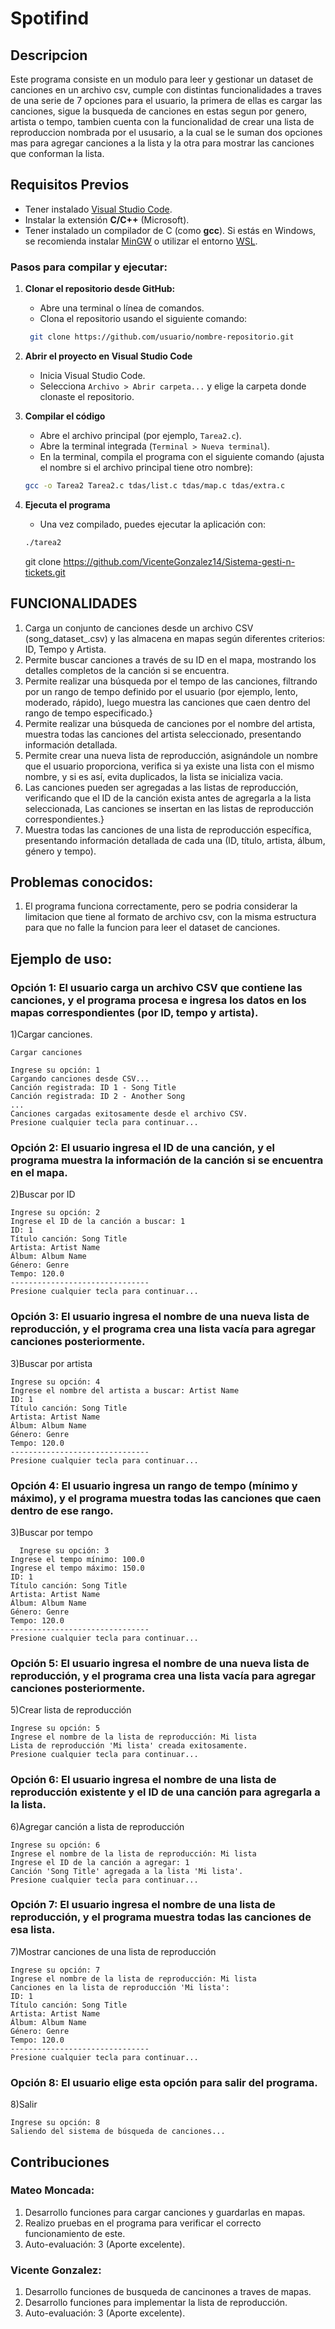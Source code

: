 # Spotifind
## Descripcion
Este programa consiste en un modulo para leer y gestionar un dataset de canciones en un archivo csv, cumple con distintas funcionalidades a traves de una serie de 7 opciones para el usuario, la primera de ellas es cargar las canciones, sigue  la busqueda de canciones en estas segun por genero, artista o tempo, tambien cuenta con la funcionalidad de crear una lista de reproduccion nombrada por el ususario, a la cual se le suman dos opciones mas para agregar canciones a la lista y la otra para mostrar las canciones que conforman la lista. 

## Requisitos Previos
- Tener instalado [Visual Studio Code](https://code.visualstudio.com/).
- Instalar la extensión **C/C++** (Microsoft).
- Tener instalado un compilador de C (como **gcc**). Si estás en Windows, se recomienda instalar [MinGW](https://www.mingw-w64.org/) o utilizar el entorno [WSL](https://learn.microsoft.com/en-us/windows/wsl/).

### Pasos para compilar y ejecutar:

1. **Clonar el repositorio desde GitHub:**
    - Abre una terminal o línea de comandos.
    - Clona el repositorio usando el siguiente comando:
   ```bash
    git clone https://github.com/usuario/nombre-repositorio.git
   ```

2. **Abrir el proyecto en Visual Studio Code**
    - Inicia Visual Studio Code.
    - Selecciona `Archivo > Abrir carpeta...` y elige la carpeta donde clonaste el repositorio.

3. **Compilar el código**
    - Abre el archivo principal (por ejemplo, `Tarea2.c`).
    - Abre la terminal integrada (`Terminal > Nueva terminal`).
    - En la terminal, compila el programa con el siguiente comando (ajusta el nombre si el archivo principal tiene otro nombre):
    
    ```bash
    gcc -o Tarea2 Tarea2.c tdas/list.c tdas/map.c tdas/extra.c
    ```

4. **Ejecuta el programa**
    - Una vez compilado, puedes ejecutar la aplicación con:
    
    ```bash
    ./tarea2
    ```

   git clone https://github.com/VicenteGonzalez14/Sistema-gesti-n-tickets.git

## FUNCIONALIDADES
1. Carga un conjunto de canciones desde un archivo CSV (song_dataset_.csv) y las almacena en mapas según diferentes criterios: ID, Tempo y Artista.
2. Permite buscar canciones a través de su ID en el mapa, mostrando los detalles completos de la canción si se encuentra.
3. Permite realizar una búsqueda por el tempo de las canciones, filtrando por un rango de tempo definido por el usuario (por ejemplo, lento, moderado, rápido), luego muestra las canciones que caen dentro del rango de tempo especificado.}
4. Permite realizar una búsqueda de canciones por el nombre del artista, muestra todas las canciones del artista seleccionado, presentando información detallada.
5. Permite crear una nueva lista de reproducción, asignándole un nombre que el usuario proporciona, verifica si ya existe una lista con el mismo nombre, y si es así, evita duplicados, la lista se inicializa vacia.
6. Las canciones pueden ser agregadas a las listas de reproducción, verificando que el ID de la canción exista antes de agregarla a la lista seleccionada, Las canciones se insertan en las listas de reproducción correspondientes.}
7. Muestra todas las canciones de una lista de reproducción específica, presentando información detallada de cada una (ID, título, artista, álbum, género y tempo).

## Problemas conocidos:
1. El programa funciona correctamente, pero se podria considerar la limitacion que tiene al formato de archivo csv, con la misma estructura para que no falle la funcion para leer el dataset de canciones.

## Ejemplo de uso: 

### Opción 1: El usuario carga un archivo CSV que contiene las canciones, y el programa procesa e ingresa los datos en los mapas correspondientes (por ID, tempo y artista).
1)Cargar canciones.

    Cargar canciones
  
    Ingrese su opción: 1
    Cargando canciones desde CSV...
    Canción registrada: ID 1 - Song Title
    Canción registrada: ID 2 - Another Song
    ...
    Canciones cargadas exitosamente desde el archivo CSV.
    Presione cualquier tecla para continuar...

### Opción 2: El usuario ingresa el ID de una canción, y el programa muestra la información de la canción si se encuentra en el mapa.
2)Buscar por ID

    Ingrese su opción: 2  
    Ingrese el ID de la canción a buscar: 1  
    ID: 1  
    Título canción: Song Title  
    Artista: Artist Name  
    Álbum: Album Name  
    Género: Genre  
    Tempo: 120.0  
    -------------------------------  
    Presione cualquier tecla para continuar...

### Opción 3: El usuario ingresa el nombre de una nueva lista de reproducción, y el programa crea una lista vacía para agregar canciones posteriormente.
3)Buscar por artista

    Ingrese su opción: 4  
    Ingrese el nombre del artista a buscar: Artist Name  
    ID: 1  
    Título canción: Song Title  
    Artista: Artist Name  
    Álbum: Album Name  
    Género: Genre  
    Tempo: 120.0  
    -------------------------------  
    Presione cualquier tecla para continuar...

### Opción 4: El usuario ingresa un rango de tempo (mínimo y máximo), y el programa muestra todas las canciones que caen dentro de ese rango.
3)Buscar por tempo

      Ingrese su opción: 3  
    Ingrese el tempo mínimo: 100.0  
    Ingrese el tempo máximo: 150.0  
    ID: 1  
    Título canción: Song Title  
    Artista: Artist Name  
    Álbum: Album Name  
    Género: Genre  
    Tempo: 120.0  
    -------------------------------  
    Presione cualquier tecla para continuar...

### Opción 5: El usuario ingresa el nombre de una nueva lista de reproducción, y el programa crea una lista vacía para agregar canciones posteriormente.
5)Crear lista de reproducción

    Ingrese su opción: 5  
    Ingrese el nombre de la lista de reproducción: Mi lista  
    Lista de reproducción 'Mi lista' creada exitosamente.  
    Presione cualquier tecla para continuar...

### Opción 6: El usuario ingresa el nombre de una lista de reproducción existente y el ID de una canción para agregarla a la lista.
6)Agregar canción a lista de reproducción

    Ingrese su opción: 6  
    Ingrese el nombre de la lista de reproducción: Mi lista  
    Ingrese el ID de la canción a agregar: 1  
    Canción 'Song Title' agregada a la lista 'Mi lista'.  
    Presione cualquier tecla para continuar...
### Opción 7: El usuario ingresa el nombre de una lista de reproducción, y el programa muestra todas las canciones de esa lista.
7)Mostrar canciones de una lista de reproducción

    Ingrese su opción: 7  
    Ingrese el nombre de la lista de reproducción: Mi lista  
    Canciones en la lista de reproducción 'Mi lista':  
    ID: 1  
    Título canción: Song Title  
    Artista: Artist Name  
    Álbum: Album Name  
    Género: Genre  
    Tempo: 120.0  
    -------------------------------  
    Presione cualquier tecla para continuar...  
### Opción 8: El usuario elige esta opción para salir del programa.
8)Salir

    Ingrese su opción: 8  
    Saliendo del sistema de búsqueda de canciones...  

## Contribuciones
### Mateo Moncada:
1. Desarrollo funciones para cargar canciones y guardarlas en mapas.
2. Realizo pruebas en el programa para verificar el correcto funcionamiento de este. 
3. Auto-evaluación: 3 (Aporte excelente).
### Vicente Gonzalez: 
1. Desarrollo funciones de busqueda de cancinones a traves de mapas.
2. Desarrollo funciones para implementar la lista de reproducción.
3. Auto-evaluación: 3 (Aporte excelente).

























